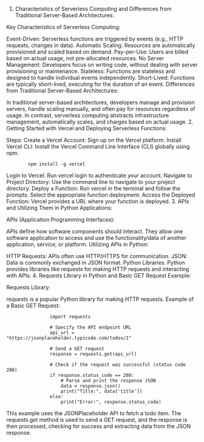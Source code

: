 1. Characteristics of Serverless Computing and Differences from Traditional Server-Based Architectures:

Key Characteristics of Serverless Computing:

Event-Driven: Serverless functions are triggered by events (e.g., HTTP requests, changes in data).
Automatic Scaling: Resources are automatically provisioned and scaled based on demand.
Pay-per-Use: Users are billed based on actual usage, not pre-allocated resources.
No Server Management: Developers focus on writing code, without dealing with server provisioning or maintenance.
Stateless: Functions are stateless and designed to handle individual events independently.
Short-Lived: Functions are typically short-lived, executing for the duration of an event.
Differences from Traditional Server-Based Architectures:

In traditional server-based architectures, developers manage and provision servers, handle scaling manually, and often pay for resources regardless of usage. In contrast, serverless computing abstracts infrastructure management, automatically scales, and charges based on actual usage.
2. Getting Started with Vercel and Deploying Serverless Functions:

Steps:
Create a Vercel Account: Sign up on the Vercel platform.
Install Vercel CLI: Install the Vercel Command Line Interface (CLI) globally using npm.

            npm install -g vercel

Login to Vercel: Run vercel login to authenticate your account.
Navigate to Project Directory: Use the command line to navigate to your project directory.
Deploy a Function: Run vercel in the terminal and follow the prompts. Select the appropriate function deployment.
Access the Deployed Function: Vercel provides a URL where your function is deployed.
3. APIs and Utilizing Them in Python Applications:

APIs (Application Programming Interfaces):

APIs define how software components should interact. They allow one software application to access and use the functionality/data of another application, service, or platform.
Utilizing APIs in Python:

HTTP Requests: APIs often use HTTP/HTTPS for communication.
JSON: Data is commonly exchanged in JSON format.
Python Libraries: Python provides libraries like requests for making HTTP requests and interacting with APIs.
4. Requests Library in Python and Basic GET Request Example:

Requests Library:

requests is a popular Python library for making HTTP requests.
Example of a Basic GET Request:


                    import requests

                    # Specify the API endpoint URL
                    api_url = "https://jsonplaceholder.typicode.com/todos/1"

                    # Send a GET request
                    response = requests.get(api_url)

                    # Check if the request was successful (status code 200)
                    if response.status_code == 200:
                        # Parse and print the response JSON
                        data = response.json()
                        print("Title:", data['title'])
                    else:
                        print("Error:", response.status_code)


                        
This example uses the JSONPlaceholder API to fetch a todo item. The requests.get method is used to send a GET request, and the response is then processed, checking for success and extracting data from the JSON response.